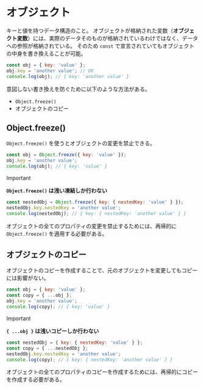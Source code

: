# オブジェクト

キーと値を持つデータ構造のこと。
オブジェクトが格納された変数（**オブジェクト変数**）には、実際のデータそのものが格納されているわけではなく、データへの参照が格納されている。
そのため `const` で宣言されていてもオブジェクトの中身を書き換えることが可能。

```js
const obj = { key: 'value' };
obj.key = 'another value'; // OK
console.log(obj); // { key: 'another value' }
```

意図しない書き換えを防ぐために以下のような方法がある。

- `Object.freeze()`
- オブジェクトのコピー

## Object.freeze()

`Object.freeze()` を使うとオブジェクトの変更を禁止できる。

```js
const obj = Object.freeze({ key: 'value' });
obj.key = 'another value';
console.log(obj); // { key: 'value' }
```

> [!IMPORTANT]
**`Object.freeze()` は浅い凍結しか行わない**
```js
const nestedObj = Object.freeze({ key: { nestedKey: 'value' } });
nestedObj.key.nestedKey = 'another value';
console.log(nestedObj); // { key: { nestedKey: 'another value' } }
```
オブジェクトの全てのプロパティの変更を禁止するためには、再帰的に `Object.freeze()` を適用する必要がある。

## オブジェクトのコピー

オブジェクトのコピーを作成することで、元のオブジェクトを変更してもコピーには影響がない。

```js
const obj = { key: 'value' };
const copy = { ...obj };
obj.key = 'another value';
console.log(copy); // { key: 'value' }
```

> [!IMPORTANT]
**`{ ...obj }` は浅いコピーしか行わない**
```js
const nestedObj = { key: { nestedKey: 'value' } };
const copy = { ...nestedObj };
nestedObj.key.nestedKey = 'another value';
console.log(copy); // { key: { nestedKey: 'another value' } }
```
オブジェクトの全てのプロパティのコピーを作成するためには、再帰的にコピーを作成する必要がある。

